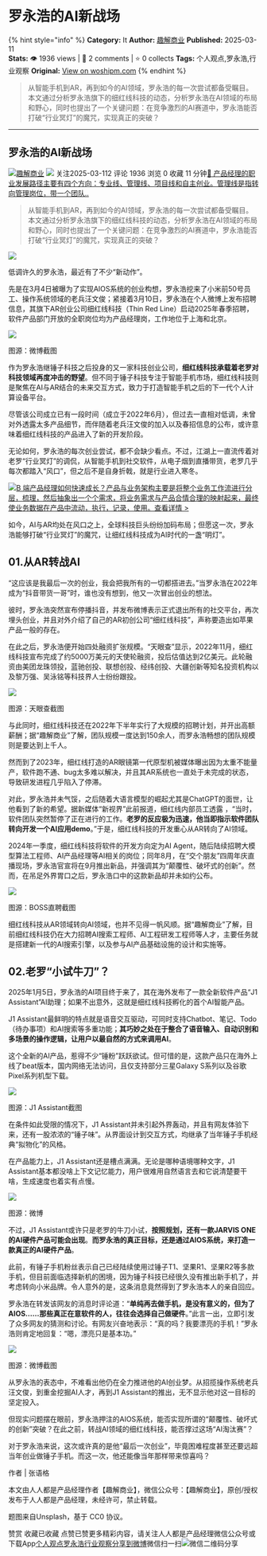 # 罗永浩的AI新战场
{% hint style="info" %}
**Category:** It
**Author:** [趣解商业](https://www.woshipm.com/u/1531544)
**Published:** 2025-03-11  
**Stats:** 👁️ 1936 views | 💬 2 comments | ⭐ 0 collects
**Tags:** 个人观点,罗永浩,行业观察
**Original:** [View on woshipm.com](https://www.woshipm.com/it/6190574.html)
{% endhint %}
> 从智能手机到AR，再到如今的AI领域，罗永浩的每一次尝试都备受瞩目。本文通过分析罗永浩旗下的细红线科技的动态，分析罗永浩在AI领域的布局和野心，同时也提出了一个关键问题：在竞争激烈的AI赛道中，罗永浩能否打破“行业冥灯”的魔咒，实现真正的突破？

---

## 罗永浩的AI新战场

[![](https://static.woshipm.com/view/woshipm_api_def_20230802110142_8006.png?imageView2/1/w/72/h/72/q/100)](https://www.woshipm.com/u/1531544)[趣解商业](https://www.woshipm.com/u/1531544) ![](https://static.woshipm.com/tag/1122_1@2x.png) 关注2025-03-112 评论 1936 浏览 0 收藏 11 分钟[🔗 产品经理的职业发展路径主要有四个方向：专业线、管理线、项目线和自主创业。管理线是指转向管理岗位，带一个团队..](https://ke.qidianla.com/courses/90pm)

> 从智能手机到AR，再到如今的AI领域，罗永浩的每一次尝试都备受瞩目。本文通过分析罗永浩旗下的细红线科技的动态，分析罗永浩在AI领域的布局和野心，同时也提出了一个关键问题：在竞争激烈的AI赛道中，罗永浩能否打破“行业冥灯”的魔咒，实现真正的突破？

![](https://image.woshipm.com/2024/09/12/03f0e67a-70cb-11ef-9237-00163e142b65.png)

低调许久的罗永浩，最近有了不少“新动作”。

先是在3月4日被曝为了实现AIOS系统的创业构想，罗永浩挖来了小米前50号员工、操作系统领域的老兵汪文俊；紧接着3月10日，罗永浩在个人微博上发布招聘信息，其旗下AR创业公司细红线科技（Thin Red Line）启动2025年春季招聘，软件产品部门开放的全职岗位均为产品经理岗，工作地位于上海和北京。

![](https://image.woshipm.com/2025/03/10/ebfebdd6-fd9b-11ef-9151-00163e09d72f.png)

图源：微博截图

作为罗永浩继锤子科技之后投身的又一家科技创业公司，**细红线科技承载着老罗对科技领域再度冲击的野望**。但不同于锤子科技专注于智能手机市场，细红线科技则是聚焦在AI与AR结合的未来交互方式，致力于打造智能手机之后的下一代个人计算设备平台。

尽管该公司成立已有一段时间（成立于2022年6月），但过去一直相对低调，未曾对外透露太多产品细节，而伴随着老兵汪文俊的加入以及春招信息的公布，或许意味着细红线科技的产品进入了新的开发阶段。

无论如何，罗永浩的每次创业尝试，都不会缺少看点。不过，江湖上一直流传着对老罗“行业冥灯”的调侃，从智能手机到社交软件，从电子烟到直播带货，老罗几乎每次都踏入“风口”，但之后不是自身折戟，就是行业进入寒冬。

[![](https://image.woshipm.com/2023/08/02/a53a469e-30e3-11ee-88e7-00163e0b5ff3.png)B 端产品经理如何快速成长？产品与业务架构主要是将整个业务工作流进行分层，梳理，然后抽象出一个个需求，将业务需求与产品合情合理的映射起来，最终使业务数据在产品中流动，执行，记录，使用。查看详情 >](https://ke.qidianla.com/courses/bcpm)

如今，AI与AR均处在风口之上，全球科技巨头纷纷加码布局；但愿这一次，罗永浩能够打破“行业冥灯”的魔咒，让细红线科技成为AI时代的一盏“明灯”。

## 01.从AR转战AI

“这应该是我最后一次的创业，我会把我所有的一切都搭进去。”当罗永浩在2022年成为“抖音带货一哥”时，谁也没有想到，他又一次冒出创业的想法。

彼时，罗永浩突然宣布停播抖音，并发布微博表示正式退出所有的社交平台，再次埋头创业，并且对外介绍了自己的AR初创公司“细红线科技”，声称要造出如苹果产品一般的存在。

在此之后，罗永浩便开始四处融资扩张规模。“天眼查”显示，2022年11月，细红线科技宣布完成了约5000万美元的天使轮融资，投后估值达到2亿美元。此轮融资由美团龙珠领投，蓝驰创投、联想创投、经纬创投、大疆创新等知名投资机构以及黎万强、吴泳铭等科技界人士纷纷跟投。

![](https://image.woshipm.com/2025/03/10/f39aad84-fd9b-11ef-9a1e-00163e09d72f.png)

图源：天眼查截图

与此同时，细红线科技还在2022年下半年实行了大规模的招聘计划，并开出高额薪酬；据“趣解商业”了解，团队规模一度达到150余人，而罗永浩畅想的团队规模则是要达到上千人。

然而到了2023年，细红线打造的AR眼镜第一代原型机被媒体曝出因为太重不能量产，软件跑不通、bug太多难以解决，并且其AR系统也一直处于未完成的状态，导致研发进程几乎陷入了停滞。

对此，罗永浩并未气馁，之后随着大语言模型的崛起尤其是ChatGPT的面世，让他看到了新的希望。据新媒体“新视界”此前报道，细红线内部员工透露 ，“当时，软件团队突然暂停了正在进行的工作。**老罗的反应极为迅速，他当即指示软件团队转向开发一个AI应用demo**。”于是，细红线科技的开发重心从AR转向了AI领域。

2024年一季度，细红线科技将软件的开发方向定为AI Agent，随后陆续招聘大模型算法工程师、AI产品经理等AI相关的岗位；同年8月，在“交个朋友”四周年庆直播现场，罗永浩官宣将在9月推出新品，并强调其为“颠覆性、破坏式的创新”。然而，在吊足外界胃口之后，罗永浩口中的这款新品却并未如约公布。

![](https://image.woshipm.com/2025/03/10/f80a8150-fd9b-11ef-9151-00163e09d72f.png)

图源：BOSS直聘截图

细红线科技从AR领域转向AI领域，也并不见得一帆风顺。据“趣解商业”了解，目前细红线科技仍在大力招聘AI搜索工程师、AI工程研发工程师等人才，主要任务就是搭建新一代的AI搜索引擎，以及参与AI产品基础设施的设计和实施等。

## 02.老罗“小试牛刀”？

2025年1月5日，罗永浩的AI项目终于来了，其在海外发布了一款全新软件产品“J1 Assistant”AI助理；如果不出意外，这就是细红线科技孵化的首个AI智能产品。

J1 Assistant最鲜明的特点就是语音交互驱动，可同时支持Chatbot、笔记、Todo（待办事项）和AI搜索等多重功能；**其巧妙之处在于整合了语音输入、自动识别和多场景的操作逻辑，让用户以最自然的方式来调用AI**。

这个全新的AI产品，惹得不少“锤粉”跃跃欲试。但可惜的是，这款产品只在海外上线了beat版本，国内网络无法访问，且仅支持部分三星Galaxy S系列以及谷歌Pixel系列机型下载。

![](https://image.woshipm.com/2025/03/10/fe4878b0-fd9b-11ef-9151-00163e09d72f.png)

图源：J1 Assistant截图

在条件如此受限的情况下，J1 Assistant并未引起外界轰动，并且有网友体验下来，还有一股浓浓的“锤子味”。从界面设计到交互方式，均继承了当年锤子手机经典“拟物化”的风格。

在产品能力上，J1 Assistant还是槽点满满。无论是哪种语境哪种文字，J1 Assistant基本都没啥上下文记忆能力，用户很难用自然语言去和它说清楚要干啥，生成速度也着实有点慢。

![](https://image.woshipm.com/2025/03/10/02dc787c-fd9c-11ef-bc4f-00163e09d72f.png)

图源：微博

不过，J1 Assistant或许只是老罗的牛刀小试，**按照规划，还有一款JARVIS ONE的AI硬件产品可能会出现**。**而罗永浩的真正目标，还是通过AIOS系统，来打造一款真正的AI硬件产品**。

此前，有锤子手机粉丝表示自己已经陆续使用过锤子T1、坚果R1、坚果R2等多款手机，但目前面临选择新机的困境，因为锤子科技已经很久没有推出新手机了，并考虑转向小米品牌。令人意外的是，这条消息竟然得到了罗永浩本人的亲自回应。

罗永浩在转发该网友的消息时评论道：“**单纯再去做手机，是没有意义的，但为了AIOS……那些真正在意软件的人，往往会选择自己做硬件**。”此言一出，立即引发了众多网友的猜测和讨论。有网友兴奋地表示：“真的吗？我要漂亮的手机！”罗永浩则肯定地回复：“嗯，漂亮只是基本功。”

![](https://image.woshipm.com/2025/03/10/0775ac78-fd9c-11ef-9151-00163e09d72f.png)

图源：微博截图

从罗永浩的表态中，不难看出他仍在全力推进他的AI创业梦。从招揽操作系统老兵汪文俊，到重金挖掘AI人才，再到J1 Assistant的推出，无不显示他对这一目标的坚定投入。

但现实问题摆在眼前，罗永浩押注的AIOS系统，能否实现所谓的“颠覆性、破坏式的创新”突破？在此之前，转战AI领域的细红线科技，能否撑过这场“AI淘汰赛”？

对于罗永浩来说，这次或许真的是他“最后一次创业”，毕竟困难程度甚至还要远超当年创业做锤子手机。而这一次，他还能像当年那样带来惊喜吗？

作者 | 张语格

本文由人人都是产品经理作者【趣解商业】，微信公众号：【趣解商业】，原创/授权 发布于人人都是产品经理，未经许可，禁止转载。

题图来自Unsplash，基于 CC0 协议。

赞赏 收藏已收藏 点赞已赞更多精彩内容，请关注人人都是产品经理微信公众号或下载App[个人观点](https://www.woshipm.com/tag/%e4%b8%aa%e4%ba%ba%e8%a7%82%e7%82%b9)[罗永浩](https://www.woshipm.com/tag/%e7%bd%97%e6%b0%b8%e6%b5%a9)[行业观察](https://www.woshipm.com/tag/%e8%a1%8c%e4%b8%9a%e8%a7%82%e5%af%9f)[分享到微博](https://service.weibo.com/share/share.php?appkey=2775287854&title=罗永浩的AI新战场&url=https://www.woshipm.com/it/6190574.html&pic=https://image.woshipm.com/2024/09/12/03f0e67a-70cb-11ef-9237-00163e142b65.png)微信扫一扫![微信二维码](https://api.pwmqr.com/qrcode/create/?url=https://www.woshipm.com/it/6190574.html)分享